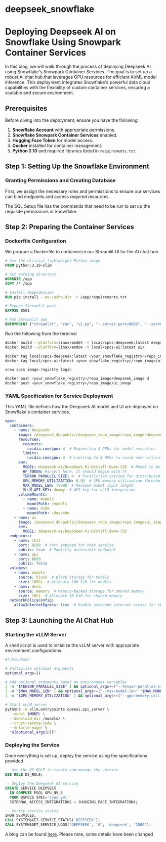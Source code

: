 # deepseek_snowflake

# Deploying Deepseek AI on Snowflake Using Snowpark Container Services

In this blog, we will walk through the process of deploying Deepseek AI using Snowflake's Snowpark Container Services. The goal is to set up a robust AI chat hub that leverages GPU resources for efficient AI/ML model inference. This deployment integrates Snowflake's powerful data cloud capabilities with the flexibility of custom container services, ensuring a scalable and secure environment.

## Prerequisites

Before diving into the deployment, ensure you have the following:

1. **Snowflake Account** with appropriate permissions.
2. **Snowflake Snowpark Container Services** enabled.
3. **Hugging Face Token** for model access.
4. **Docker** installed for container management.
5. **Python 3.10** and required libraries listed in `requirements.txt`.

## Step 1: Setting Up the Snowflake Environment

### Granting Permissions and Creating Database
First, we assign the necessary roles and permissions to ensure our services can bind endpoints and access required resources.

The SQL Setup file has the commands that need to be run to set up the requisite permissions in Snowflake.

## Step 2: Preparing the Container Services

### Dockerfile Configuration
We prepare a Dockerfile to containerize our Streamlit UI for the AI chat hub.

```dockerfile
# Use the official lightweight Python image
FROM python:3.10-slim

# Set working directory
WORKDIR /app
COPY /* /app

# Install dependencies
RUN pip install --no-cache-dir -r /app/requirements.txt

# Expose Streamlit port
EXPOSE 8501

# Run Streamlit app
ENTRYPOINT ["streamlit", "run", "ui.py", "--server.port=8500", "--server.address=0.0.0.0"]
```

Run the following from the terminal

```bash
docker build --platform=linux/amd64 -t local/spcs-deepseek:latest deepseek/ 
docker build --platform=linux/amd64 -t local/spcs-ui:latest ui/
```

```bash
docker tag local/spcs-deepseek:latest <your_snowflake_registry>/repo_image/deepseek_image 
docker tag local/spcs-ui:latest <your_snowflake_registry>/repo_image/ui_image
```

```bash
snow spcs image-registry login
```

```bash
docker push <your_snowflake_registry>/repo_image/deepseek_image d
docker push <your_snowflake_registry>/repo_image/ui_image
```


### YAML Specification for Service Deployment
This YAML file defines how the Deepseek AI model and UI are deployed on Snowflake's container services.

```yaml
spec:
  containers:
    - name: deepseek
      image: /deepseek_db/public/deepseek_repo_image/repo_image/deepseek_image
      resources:
        requests:
          nvidia.com/gpu: 4  # Requesting 4 GPUs for model execution
        limits:
          nvidia.com/gpu: 4  # Limiting to 4 GPUs to avoid over-allocation
      env:
        MODEL: deepseek-ai/DeepSeek-R1-Distill-Qwen-32B  # Model to be used
        HF_TOKEN: #insert here. It should begin with hf_
        TENSOR_PARALLEL_SIZE: 4  # Parallelism setting for distributed model
        GPU_MEMORY_UTILIZATION: 0.99  # GPU memory utilization threshold
        MAX_MODEL_LEN: 75000  # Maximum model input length
        VLLM_API_KEY: dummy  # API key for vLLM integration
      volumeMounts:
        - name: models
          mountPath: /models
        - name: dshm
          mountPath: /dev/shm
    - name: ui
      image: /deepseek_db/public/deepseek_repo_image/repo_image/ui_image
      env:
        MODEL: deepseek-ai/DeepSeek-R1-Distill-Qwen-32B
  endpoints:
    - name: chat
      port: 8500  # Port exposed for chat service
      public: true  # Publicly accessible endpoint
    - name: api
      port: 8000
      public: false
  volumes:
    - name: models
      source: block  # Block storage for models
      size: 100Gi  # Allocate 100 GiB for models
    - name: dshm
      source: memory  # Memory-backed storage for shared memory
      size: 10Gi  # Allocate 10 GiB for shared memory
  networkPolicyConfig:
    allowInternetEgress: true  # Enable outbound internet access for the service
```

## Step 3: Launching the AI Chat Hub

### Starting the vLLM Server
A shell script is used to initialize the vLLM server with appropriate environment configurations.

```bash
#!/bin/bash

# Initialize optional arguments
optional_args=()

# Add optional arguments based on environment variables
[ -n "$TENSOR_PARALLEL_SIZE" ] && optional_args+=("--tensor-parallel-size" "$TENSOR_PARALLEL_SIZE")
[ -n "$MAX_MODEL_LEN" ] && optional_args+=("--max-model-len" "$MAX_MODEL_LEN")
[ -n "$GPU_MEMORY_UTILIZATION" ] && optional_args+=("--gpu-memory-utilization" "$GPU_MEMORY_UTILIZATION")

# Start vLLM server
python3 -m vllm.entrypoints.openai.api_server \
  --model $MODEL \
  --download-dir /models/ \
  --trust-remote-code \
  --enforce-eager \
  "${optional_args[@]}"
```

### Deploying the Service
Once everything is set up, deploy the service using the specifications provided.

```sql
-- Use the DS_ROLE to create and manage the service
USE ROLE DS_ROLE;

-- Deploy the Deepseek AI service
CREATE SERVICE DEEPSEEK
  IN COMPUTE POOL GPU_NV_S
  FROM @SPECS SPEC='spec.yml'
  EXTERNAL_ACCESS_INTEGRATIONS = (HUGGING_FACE_INTEGRATION);

-- Verify service status
SHOW SERVICES;
CALL SYSTEM$GET_SERVICE_STATUS('DEEPSEEK');
CALL SYSTEM$GET_SERVICE_LOGS('DEEPSEEK', '0', 'deepseek', '1000');
```

A blog can be found [here](https://medium.com/@chimp/deploying-deepseek-on-snowflake-using-snowpark-container-servicess-50918db7833e). Please note, some details have been changed
